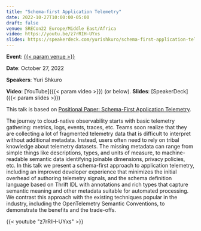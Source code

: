 ```yaml
---
title: "Schema-first Application Telemetry"
date: 2022-10-27T10:00:00-05:00
draft: false
venue: SRECon22 Europe/Middle East/Africa
video: https://youtu.be/z7rRIH-UYxs
slides: https://speakerdeck.com/yurishkuro/schema-first-application-telemetry
---
```


**Event**: [{{< param venue >}}](https://www.usenix.org/conference/srecon22emea/presentation/shkuro)

**Date**: October 27, 2022

**Speakers**: Yuri Shkuro

**Video**: [YouTube]({{< param video >}}) (or below). **Slides**: [SpeakerDeck]({{< param slides >}})

This talk is based on [Positional Paper: Schema-First Application Telemetry](https://research.facebook.com/publications/positional-paper-schema-first-application-telemetry/).

The journey to cloud-native observability starts with basic telemetry gathering: metrics, logs, events, traces, etc. Teams soon realize that they are collecting a lot of fragmented telemetry data that is difficult to interpret without additional metadata. Instead, users often need to rely on tribal knowledge about telemetry datasets. The missing metadata can range from simple things like descriptions, types, and units of measure, to machine-readable semantic data identifying joinable dimensions, privacy policies, etc. In this talk we present a schema-first approach to application telemetry, including an improved developer experience that minimizes the initial overhead of authoring telemetry signals, and the schema definition language based on Thrift IDL with annotations and rich types that capture semantic meaning and other metadata suitable for automated processing. We contrast this approach with the existing techniques popular in the industry, including the OpenTelemetry Semantic Conventions, to demonstrate the benefits and the trade-offs.

{{< youtube "z7rRIH-UYxs" >}}
